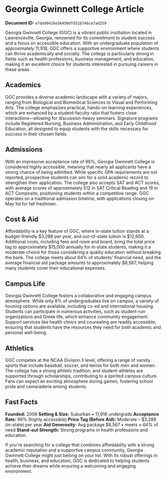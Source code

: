 # Georgia Gwinnett College Article

**Document ID:** `efda99416e56450dfd51b746ce7ad259`

Georgia Gwinnett College (GGC) is a vibrant public institution located in Lawrenceville, Georgia, renowned for its commitment to student success and a focus on accessible education. With an undergraduate population of approximately 11,918, GGC offers a supportive environment where students can thrive academically and socially. The college is particularly strong in fields such as health professions, business management, and education, making it an excellent choice for students interested in pursuing careers in these areas.

## Academics
GGC provides a diverse academic landscape with a variety of majors, ranging from Biological and Biomedical Sciences to Visual and Performing Arts. The college emphasizes practical, hands-on learning experiences, which are enhanced by a student-faculty ratio that fosters close interactions—allowing for discussion-heavy seminars. Signature programs include Registered Nursing, Business Administration, and Early Childhood Education, all designed to equip students with the skills necessary for success in their chosen fields.

## Admissions
With an impressive acceptance rate of 96%, Georgia Gwinnett College is considered highly accessible, meaning that nearly all applicants have a strong chance of being admitted. While specific GPA requirements are not reported, prospective students can aim for a solid academic record to strengthen their application. The college also accepts SAT and ACT scores, with average scores of approximately 512 in SAT Critical Reading and 19 in ACT Composite, positioning students within a competitive range. GGC operates on a traditional admission timeline, with applications closing on May 1st for fall freshmen.

## Cost & Aid
Affordability is a key feature of GGC, where in-state tuition stands at a budget-friendly $3,288 per year, and out-of-state tuition is $12,600. Additional costs, including fees and room and board, bring the total price tag to approximately $15,000 annually for in-state students, making it a moderate choice for those considering a quality education without breaking the bank. The college meets about 64% of students' financial need, and the average financial aid package amounts to approximately $8,567, helping many students cover their educational expenses.

## Campus Life
Georgia Gwinnett College fosters a collaborative and engaging campus atmosphere. While only 8% of undergraduates live on campus, a variety of housing options are available, including co-ed and international housing. Students can participate in numerous activities, such as student-run organizations and Greek life, which enhance community engagement. Support services like health clinics and counseling are readily accessible, ensuring that students have the resources they need for both academic and personal well-being.

## Athletics
GGC competes at the NCAA Division II level, offering a range of varsity sports that include baseball, soccer, and tennis for both men and women. The college has a strong athletic tradition, and student-athletes are supported through scholarships, contributing to a spirited campus culture. Fans can expect an exciting atmosphere during games, fostering school pride and camaraderie among students.

## Fast Facts
**Founded:** 2006
**Setting & Size:** Suburban • 11,918 undergrads
**Acceptance Rate:** 96% (highly accessible)
**Price Tag (Before Aid):** Moderate – $3,288 (in-state) per year
**Aid Generosity:** Avg package $8,567 • meets ≈ 64% of need
**Stand-out Strength:** Strong programs in health professions and education.

If you're searching for a college that combines affordability with a strong academic reputation and a supportive campus community, Georgia Gwinnett College might just belong on your list. With its robust offerings in health, business, and education, GGC is dedicated to helping students achieve their dreams while ensuring a welcoming and engaging environment.
